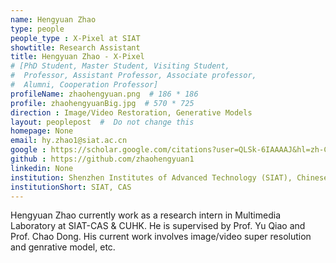 ```yaml
---
name: Hengyuan Zhao
type: people
people_type : X-Pixel at SIAT
showtitle: Research Assistant
title: Hengyuan Zhao - X-Pixel
# [PhD Student, Master Student, Visiting Student,
#  Professor, Assistant Professor, Associate professor,
#  Alumni, Cooperation Professor]
profileName: zhaohengyuan.png  # 186 * 186
profile: zhaohengyuanBig.jpg  # 570 * 725
direction : Image/Video Restoration, Generative Models
layout: peoplepost  #  Do not change this
homepage: None
email: hy.zhao1@siat.ac.cn
google : https://scholar.google.com/citations?user=QLSk-6IAAAAJ&hl=zh-CN
github : https://github.com/zhaohengyuan1
linkedin: None
institution: Shenzhen Institutes of Advanced Technology (SIAT), Chinese Academy of Sciences (CAS)
institutionShort: SIAT, CAS
---
```

Hengyuan Zhao currently work as a research intern in Multimedia Laboratory at SIAT-CAS & CUHK. He is supervised by Prof. Yu Qiao and Prof. Chao Dong. His current work involves image/video super resolution and genrative model, etc.

